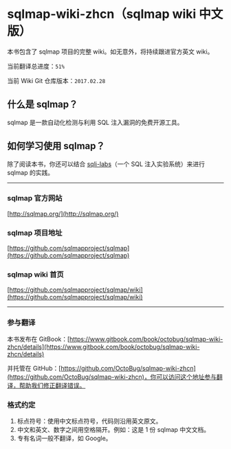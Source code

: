 # sqlmap-wiki-zhcn（sqlmap wiki 中文版）

本书包含了 sqlmap 项目的完整 wiki。如无意外，将持续跟进官方英文 wiki。

当前翻译总进度：`51%`

当前 Wiki Git 仓库版本：`2017.02.28`

## 什么是 sqlmap？

sqlmap 是一款自动化检测与利用 SQL 注入漏洞的免费开源工具。

## 如何学习使用 sqlmap？

除了阅读本书，你还可以结合 [sqli-labs](https://github.com/Audi-1/sqli-labs)（一个 SQL 注入实验系统）来进行 sqlmap 的实践。

---

### sqlmap 官方网站

[http://sqlmap.org/](http://sqlmap.org/)

### sqlmap 项目地址

[https://github.com/sqlmapproject/sqlmap](https://github.com/sqlmapproject/sqlmap)

### sqlmap wiki 首页

[https://github.com/sqlmapproject/sqlmap/wiki](https://github.com/sqlmapproject/sqlmap/wiki)

---

### 参与翻译

本书发布在 GitBook：[https://www.gitbook.com/book/octobug/sqlmap-wiki-zhcn/details](https://www.gitbook.com/book/octobug/sqlmap-wiki-zhcn/details)

并托管在 GitHub：[https://github.com/OctoBug/sqlmap-wiki-zhcn](https://github.com/OctoBug/sqlmap-wiki-zhcn)，你可以访问这个地址参与翻译，帮助我们修正翻译错误。 

### 格式约定

1. 标点符号：使用中文标点符号，代码则沿用英文原文。
2. 中文和英文、数字之间用空格隔开。例如：这是 1 份 sqlmap 中文文档。
3. 专有名词一般不翻译，如 Google。